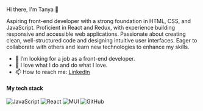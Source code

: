 

<!--
### Hi there 👋
**TatianaWansiedler/TatianaWansiedler** is a ✨ _special_ ✨ repository because its `README.md` (this file) appears on your GitHub profile.

Here are some ideas to get you started:

- 🔭 I’m currently working on ...
- 🌱 I’m currently learning ...
- 👯 I’m looking to collaborate on ...
- 🤔 I’m looking for help with ...
-  Ask me about ...

- 😄 Pronouns: ...
- ⚡ Fun fact: ...
-->

Hi there, I'm Tanya 👋

  Aspiring front-end developer with a strong foundation in HTML, CSS, and JavaScript. Proficient in React and Redux, with experience building responsive and accessible web applications. Passionate about creating clean, well-structured code and designing intuitive user interfaces. Eager to collaborate with others and learn new technologies to enhance my skills. 
  
- 🌱 I’m looking for a job as a front-end developer.
- 💬 I love what I do and do what I love.
- 📫 How to reach me: [LinkedIn](https://www.linkedin.com/in/tatiana-vanzidler-843605252/)


#### My tech stack

![JavaScript](https://img.shields.io/badge/javascript%20-%23323330.svg?&style=for-the-badge&logo=javascript&logoColor=%23F7DF1E)
![React](https://img.shields.io/badge/react%20-%23282c34.svg?&style=for-the-badge&logo=react&logoColor=%2361dafb)
![MUI](https://img.shields.io/badge/mui%20-%23007FFF.svg?&style=for-the-badge&logo=mui&logoColor=white)
![GitHub](https://img.shields.io/badge/github%20-%23121011.svg?&style=for-the-badge&logo=github&logoColor=white)
